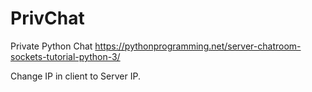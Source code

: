 # PrivChat
Private Python Chat 
https://pythonprogramming.net/server-chatroom-sockets-tutorial-python-3/


Change IP in client to Server IP.
